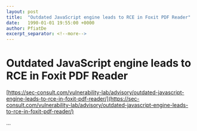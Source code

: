 ```yaml
---
layout: post
title:  "Outdated JavaScript engine leads to RCE in Foxit PDF Reader"
date:   1990-01-01 19:55:00 +0000
author: PfiatDe
excerpt_separator: <!--more-->
---
```


# Outdated JavaScript engine leads to RCE in Foxit PDF Reader
[https://sec-consult.com/vulnerability-lab/advisory/outdated-javascript-engine-leads-to-rce-in-foxit-pdf-reader/](https://sec-consult.com/vulnerability-lab/advisory/outdated-javascript-engine-leads-to-rce-in-foxit-pdf-reader/)

...
<!--more-->
